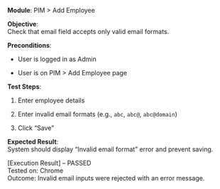 **Module**: PIM > Add Employee

**Objective**:  
Check that email field accepts only valid email formats.

**Preconditions**:

- User is logged in as Admin
    
- User is on PIM > Add Employee page
    

**Test Steps**:

1. Enter employee details
    
2. Enter invalid email formats (e.g., `abc`, `abc@`, `abc@domain`)
    
3. Click “Save”
    

**Expected Result**:  
System should display “Invalid email format” error and prevent saving.


[Execution Result] – PASSED  
Tested on: Chrome  
Outcome: Invalid email inputs were rejected with an error message.